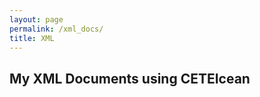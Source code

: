 ```yaml
---
layout: page
permalink: /xml_docs/
title: XML
---
```



<div id="archives">
<h2>My XML Documents using CETEIcean</h2>
<!-- add links to the HTML versions of your XML files below-->
<p><a href="../xml/Poem1.html"></a></p>

</div>
